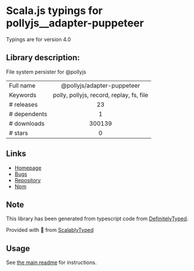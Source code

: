 
# Scala.js typings for pollyjs__adapter-puppeteer

Typings are for version 4.0

## Library description:
File system persister for @pollyjs

|                    |                 |
| ------------------ | :-------------: |
| Full name          | @pollyjs/adapter-puppeteer |
| Keywords           | polly, pollyjs, record, replay, fs, file |
| # releases         | 23 |
| # dependents       | 1 |
| # downloads        | 300139 |
| # stars            | 0 |

## Links
- [Homepage](https://github.com/netflix/pollyjs#readme)
- [Bugs](https://github.com/netflix/pollyjs/issues)
- [Repository](https://github.com/netflix/pollyjs)
- [Npm](https://www.npmjs.com/package/%40pollyjs%2Fadapter-puppeteer)
    


## Note
This library has been generated from typescript code from [DefinitelyTyped](https://definitelytyped.org).

Provided with :purple_heart: from [ScalablyTyped](https://github.com/oyvindberg/ScalablyTyped)

## Usage
See [the main readme](../../readme.md) for instructions.


